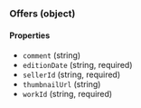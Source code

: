 ### Offers (object)

#### Properties
+ `comment` (string)
+ `editionDate` (string, required)
+ `sellerId` (string, required)
+ `thumbnailUrl` (string)
+ `workId` (string, required)
